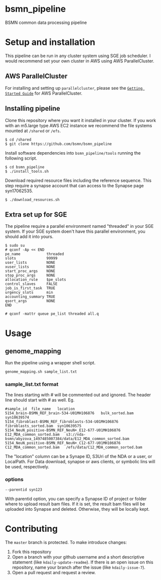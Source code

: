 # bsmn_pipeline
BSMN common data processing pipeline

# Setup and installation
This pipeline can be run in any cluster system using SGE job scheduler. I would recommend set your own cluster in AWS using AWS ParallelCluster.

## AWS ParallelCluster
For installing and setting up `parallelcluster`, please see the [`Getting Started Guide`](https://aws-parallelcluster.readthedocs.io/en/latest/getting_started.html) for AWS ParallelCluster.

## Installing pipeline
Clone this repository where you want it installed in your cluster. If you work with an m5.large type AWS EC2 instance we recommend the file systems mounted at `/shared` or `/efs`.
```
$ cd /shared
$ git clone https://github.com/bsmn/bsmn_pipeline
```

Install software dependencies into `bsmn_pipeline/tools` running the following script.
```
$ cd bsmn_pipeline
$ ./install_tools.sh
```

Download required resource files including the reference sequence. This step require a synapse account that can access to the Synapse page syn17062535.
```
$ ./download_resources.sh
```

## Extra set up for SGE
The pipeline require a parallel environment named "threaded" in  your SGE system. If your SGE system doen't have this parallel environment, you should add it into yours.
```
$ sudo su
# qconf -Ap << END
pe_name            threaded
slots              99999
user_lists         NONE
xuser_lists        NONE
start_proc_args    NONE
stop_proc_args     NONE
allocation_rule    $pe_slots
control_slaves     FALSE
job_is_first_task  TRUE
urgency_slots      min
accounting_summary TRUE
qsort_args         NONE
END
```
```
# qconf -mattr queue pe_list threaded all.q
```

# Usage
## genome_mapping
Run the pipeline using a wrapper shell script.
```bash
genome_mapping.sh sample_list.txt
```

### sample_list.txt format
The lines starting with # will be commented out and ignored. The header line should start with # as well. Eg.
```
#sample_id	file_name	location
5154_brain-BSMN_REF_brain-534-U01MH106876	bulk_sorted.bam	syn10639574
5154_fibroblast-BSMN_REF_fibroblasts-534-U01MH106876	fibroblasts_sorted.bam	syn10639575
5154_NeuN_positive-BSMN_REF_NeuN+_E12-677-U01MH106876	E12_MDA_common_sorted.bam	s3://nda-bsmn/abyzova_1497485007384/data/E12_MDA_common_sorted.bam
5154_NeuN_positive-BSMN_REF_NeuN+_C12-677-U01MH106876	C12_MDA_common_sorted.bam	/efs/data/C12_MDA_common_sorted.bam
```
The "location" column can be a Synape ID, S3Uri of the NDA or a user, or LocalPath. For Data download, synapse or aws clients, or symbolic lins will be used, respectively.

### options
```
--parentid syn123
```
With parentid option, you can specify a Synapse ID of project or folder where to upload result bam files. If it is set, the result bam files will be uploaded into Synapse and deleted. Otherwise, they will be locally kept.

# Contributing

The `master` branch is protected. To make introduce changes:

1. Fork this repository
2. Open a branch with your github username and a short descriptive statement (like `kdaily-update-readme`). If there is an open issue on this repository, name your branch after the issue (like `kdaily-issue-7`).
3. Open a pull request and request a review.
